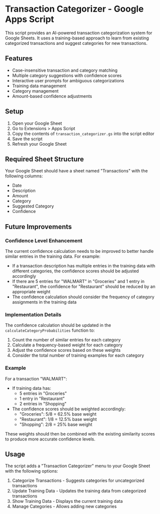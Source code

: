# Transaction Categorizer - Google Apps Script

This script provides an AI-powered transaction categorization system for Google Sheets. It uses a training-based approach to learn from existing categorized transactions and suggest categories for new transactions.

## Features

- Case-insensitive transaction and category matching
- Multiple category suggestions with confidence scores
- Interactive user prompts for ambiguous categorizations
- Training data management
- Category management
- Amount-based confidence adjustments

## Setup

1. Open your Google Sheet
2. Go to Extensions > Apps Script
3. Copy the contents of `transaction_categorizer.gs` into the script editor
4. Save the script
5. Refresh your Google Sheet

## Required Sheet Structure

Your Google Sheet should have a sheet named "Transactions" with the following columns:
- Date
- Description
- Amount
- Category
- Suggested Category
- Confidence

## Future Improvements

### Confidence Level Enhancement
The current confidence calculation needs to be improved to better handle similar entries in the training data. For example:
- If a transaction description has multiple entries in the training data with different categories, the confidence scores should be adjusted accordingly
- If there are 5 entries for "WALMART" in "Groceries" and 1 entry in "Restaurant", the confidence for "Restaurant" should be reduced by an appropriate weight
- The confidence calculation should consider the frequency of category assignments in the training data

### Implementation Details
The confidence calculation should be updated in the `calculateCategoryProbabilities` function to:
1. Count the number of similar entries for each category
2. Calculate a frequency-based weight for each category
3. Adjust the confidence scores based on these weights
4. Consider the total number of training examples for each category

### Example
For a transaction "WALMART":
- If training data has:
  - 5 entries in "Groceries"
  - 1 entry in "Restaurant"
  - 2 entries in "Shopping"
- The confidence scores should be weighted accordingly:
  - "Groceries": 5/8 = 62.5% base weight
  - "Restaurant": 1/8 = 12.5% base weight
  - "Shopping": 2/8 = 25% base weight

These weights should then be combined with the existing similarity scores to produce more accurate confidence levels.

## Usage

The script adds a "Transaction Categorizer" menu to your Google Sheet with the following options:
1. Categorize Transactions - Suggests categories for uncategorized transactions
2. Update Training Data - Updates the training data from categorized transactions
3. Show Training Data - Displays the current training data
4. Manage Categories - Allows adding new categories 
